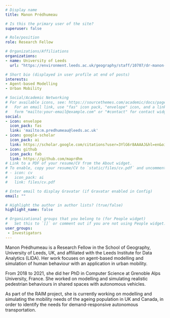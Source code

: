 ```yaml
---
# Display name
title: Manon Prédhumeau

# Is this the primary user of the site?
superuser: false

# Role/position
role: Research Fellow

# Organizations/Affiliations
organizations:
- name: University of Leeds
  url: "https://environment.leeds.ac.uk/geography/staff/10707/dr-manon-predhumeau"

# Short bio (displayed in user profile at end of posts)
interests:
- Agent-based Modelling
- Urban Mobility

# Social/Academic Networking
# For available icons, see: https://sourcethemes.com/academic/docs/page-builder/#icons
#   For an email link, use "fas" icon pack, "envelope" icon, and a link in the
#   form "mailto:your-email@example.com" or "#contact" for contact widget.
social:
- icon: envelope
  icon_pack: fas
  link: 'mailto:m.predhumeau@leeds.ac.uk'
- icon: google-scholar
  icon_pack: ai
  link: https://scholar.google.com/citations?user=3YlG6r8AAAAJ&hl=en&oi=ao
- icon: github
  icon_pack: fab
  link: https://github.com/maprdhm
# Link to a PDF of your resume/CV from the About widget.
# To enable, copy your resume/CV to `static/files/cv.pdf` and uncomment the lines below.
# - icon: cv
#   icon_pack: ai
#   link: files/cv.pdf

# Enter email to display Gravatar (if Gravatar enabled in Config)
email: ""

# Highlight the author in author lists? (true/false)
highlight_name: false

# Organizational groups that you belong to (for People widget)
#   Set this to `[]` or comment out if you are not using People widget.
user_groups:
 - Investigators
---
```


Manon Prédhumeau is a Research Fellow in the School of Geography, University of Leeds, UK, and affiliated with the Leeds Institute for Data Analytics (LIDA). Her work focuses on agent-based modelling and simulation of human behaviour with an application in urban mobility.

From 2018 to 2021, she did her PhD in Computer Science at Grenoble Alps University, France. She worked on modelling and simulating realistic pedestrian behaviours in shared spaces with autonomous vehicles.

As part of the RAIM project, she is currently working on modelling and simulating the mobility needs of the ageing population in UK and Canada, in order to identify the needs for demand-responsive autonomous transportation.

